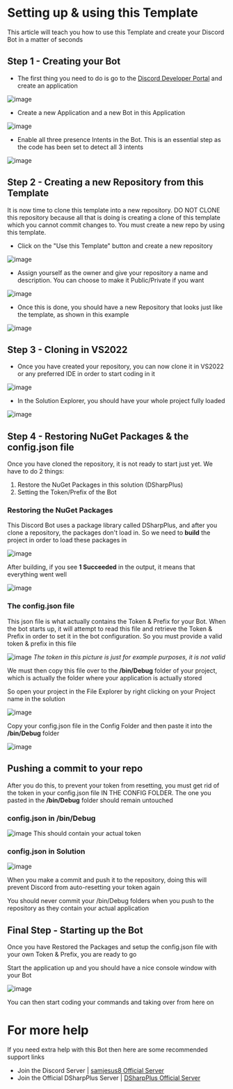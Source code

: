 ﻿# Setting up & using this Template

This article will teach you how to use this Template and create your Discord Bot in a matter of seconds

## Step 1 - Creating your Bot

- The first thing you need to do is go to the [Discord Developer Portal](https://discord.com/developers/applications) and create an application

![image](https://media.discordapp.net/attachments/1020110665161113610/1118917278357004399/image.png?width=1202&height=676)

- Create a new Application and a new Bot in this Application

![image](https://media.discordapp.net/attachments/1020110665161113610/1118917495580000316/image.png?width=1440&height=401)

- Enable all three presence Intents in the Bot. This is an essential step as the code has been set to detect all 3 intents

![image](https://media.discordapp.net/attachments/1020110665161113610/1118917495840067604/image.png)

## Step 2 - Creating a new Repository from this Template

It is now time to clone this template into a new repository. DO NOT CLONE this repository because all that is doing is creating
a clone of this template which you cannot commit changes to. You must create a new repo by using this template.

- Click on the "Use this Template" button and create a new repository

![image](https://media.discordapp.net/attachments/1020110665161113610/1118918225871257680/image.png)

- Assign yourself as the owner and give your repository a name and description. You can choose to make it Public/Private if you want

![image](https://media.discordapp.net/attachments/1020110665161113610/1118918226202599586/image.png)

- Once this is done, you should have a new Repository that looks just like the template, as shown in this example

![image](https://media.discordapp.net/attachments/1020110665161113610/1118919492567826493/image.png?width=1130&height=676)

## Step 3 - Cloning in VS2022

- Once you have created your repository, you can now clone it in VS2022 or any preferred IDE in order to start coding in it

![image](https://media.discordapp.net/attachments/1020110665161113610/1118920037936398396/image.png)

- In the Solution Explorer, you should have your whole project fully loaded

![image](https://media.discordapp.net/attachments/1020110665161113610/1118920312759783485/image.png)

## Step 4 - Restoring NuGet Packages & the config.json file

Once you have cloned the repository, it is not ready to start just yet. We have to do 2 things:

1. Restore the NuGet Packages in this solution (DSharpPlus)
2. Setting the Token/Prefix of the Bot

### Restoring the NuGet Packages

This Discord Bot uses a package library called DSharpPlus, and after you clone a repository, the packages don't load in.
So we need to **build** the project in order to load these packages in

![image](https://media.discordapp.net/attachments/1020110665161113610/1084643410834640916/image.png?width=568&height=402)

After building, if you see **1 Succeeded** in the output, it means that everything went well

![image](https://media.discordapp.net/attachments/1020110665161113610/1084643742306283560/image.png?width=1370&height=212)

### The config.json file

This json file is what actually contains the Token & Prefix for your Bot. When the bot starts up, it will attempt to read this file
and retrieve the Token & Prefix in order to set it in the bot configuration. So you must provide a valid token & prefix in this file

![image](https://media.discordapp.net/attachments/1020110665161113610/1084644674330959993/image.png?width=1431&height=263)
*The token in this picture is just for example purposes, it is not valid*

We must then copy this file over to the **/bin/Debug** folder of your project, which is actually the folder where your application is actually stored

So open your project in the File Explorer by right clicking on your Project name in the solution

![image](https://media.discordapp.net/attachments/1020110665161113610/1084644674591010826/image.png?width=353&height=663)

Copy your config.json file in the Config Folder and then paste it into the **/bin/Debug** folder

![image](https://media.discordapp.net/attachments/1020110665161113610/1084644674825900052/image.png?width=977&height=625)

## Pushing a commit to your repo

After you do this, to prevent your token from resetting, you must get rid of the token in your config.json file IN THE CONFIG FOLDER.
The one you pasted in the **/bin/Debug** folder should remain untouched

### config.json in /bin/Debug

![image](https://media.discordapp.net/attachments/1020110665161113610/1084646160448372776/image.png?width=1284&height=141)
This should contain your actual token

### config.json in Solution
![image](https://media.discordapp.net/attachments/1020110665161113610/1084646160674861136/image.png?width=392&height=147)

When you make a commit and push it to the repository, doing this will prevent Discord from auto-resetting your token again

You should never commit your /bin/Debug folders when you push to the repository as they contain your actual application

## Final Step - Starting up the Bot

Once you have Restored the Packages and setup the config.json file with your own Token & Prefix, you are 
ready to go

Start the application up and you should have a nice console window with your Bot

![image](https://media.discordapp.net/attachments/1020110665161113610/1084647592358584401/image.png?width=1311&height=663)

You can then start coding your commands and taking over from here on

# For more help

If you need extra help with this Bot then here are some recommended support links

- Join the Discord Server | [samjesus8 Official Server](https://discord.com/invite/GrcaGNSfCR)
- Join the Official DSharpPlus Server | [DSharpPlus Official Server](https://discord.com/invite/dsharpplus)
